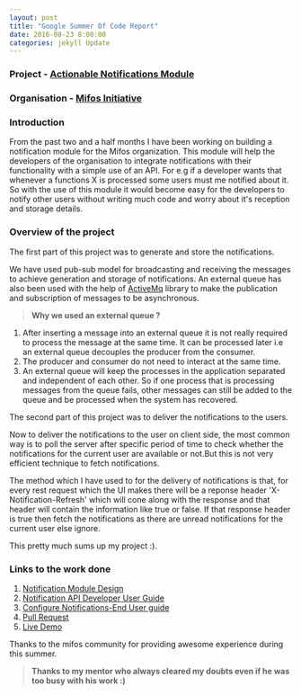 ```yaml
---
layout: post
title: "Google Summer Of Code Report"
date: 2016-08-23 8:00:00
categories: jekyll Update
---
```


### Project - [Actionable Notifications Module](https://docs.google.com/document/d/1RIC_PevVgzE2LTzb5qLSaVXJmRKv9P4R8RkqQX_DdRs/edit?usp=sharing)

### Organisation - [Mifos Initiative](http://mifos.org/)

### Introduction
From the past two and a half months I have been working on building a notification module for the Mifos organization. This module will help the developers of the organisation to integrate notifications with their functionality with a simple use of an API. For e.g if a developer wants that whenever a functions X is processed some users must me notified about it. So with the use of this module it would become easy for the developers to notify other users without writing much code and worry about it's reception and storage details.

### Overview of the project

The first part of this project was to generate and store the notifications.

We have used pub-sub model for broadcasting and receiving the messages to achieve generation and storage of notifications. An external queue has also been used with the help of [ActiveMq](http://activemq.apache.org/) library to make the publication and subscription of messages to be asynchronous.

 > **Why we used an external queue ?**

1. After inserting a message into an external queue it is not really required to process the message at the same time. It can be processed later i.e an external queue decouples the producer from the consumer.
2. The producer and consumer do not need to interact at the same time.
3.  An external queue will keep the processes in the application separated and independent of each other. So if one process that is processing messages from the queue fails, other messages can still be added to the queue and be processed when the system has recovered.

The second part of this project was to deliver the notifications to the users.

Now to deliver the notifications to the user on client side, the most common way is to poll the server after specific period of time to check whether the notifications for the current user are available or not.But this is not very efficient technique to fetch notifications.

The method which I have used to for the delivery of notifications is that, for every rest request which the UI makes there will be a reponse header 'X-Notification-Refresh' which will cone along with the response and that header will contain the information like true or false. If that response header is true then fetch the notifications as there are unread notifications for the current user else ignore.

This pretty much sums up my project :).

### Links to the work done

1. [Notification Module Design](https://mifosforge.jira.com/wiki/pages/viewpage.action?pageId=133070890)
2. [Notification API Developer User Guide](https://mifosforge.jira.com/wiki/display/MDZ/Notification+API+Developer+User+Guide)
3. [Configure Notifications-End User guide](https://mifosforge.jira.com/wiki/display/docs/Configure+Notifications)
4. [Pull Request](https://github.com/apache/incubator-fineract/pull/178)
5. [Live Demo](https://www.dropbox.com/s/hefwvnvnziegatd/final.mp4?dl=0)

Thanks to the mifos community for providing awesome experience during this summer.


> **Thanks to my mentor who always cleared my doubts even if he was too busy with his work :)**














